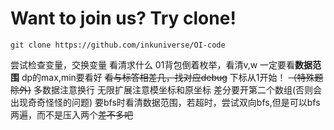 # Want to join us? Try clone!

`git clone https://github.com/inkuniverse/OI-code`

尝试检查变量，交换变量
看清求什么
01背包倒着枚举，看清v,w
一定要看**数据范围**
dp的max,min要看好
~~看与标答相差几，找对应debug~~
下标从1开始！ ~~（特殊题除外)~~
多数据注意换行
无限扩展注意模坐标和原坐标
差分要开第二个数组(否则会出现奇奇怪怪的问题)
要bfs时看清数据范围，若超时，尝试双向bfs,但是可以bfs两遍，而不是压入两个~~差不多吧~~
